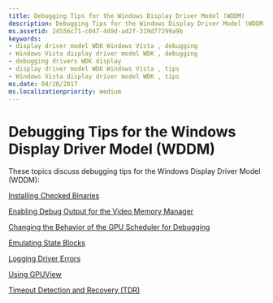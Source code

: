 ```yaml
---
title: Debugging Tips for the Windows Display Driver Model (WDDM)
description: Debugging Tips for the Windows Display Driver Model (WDDM)
ms.assetid: 24556c71-c047-4d9d-ad2f-319d77299a9b
keywords:
- display driver model WDK Windows Vista , debugging
- Windows Vista display driver model WDK , debugging
- debugging drivers WDK display
- display driver model WDK Windows Vista , tips
- Windows Vista display driver model WDK , tips
ms.date: 04/20/2017
ms.localizationpriority: medium
---
```


# Debugging Tips for the Windows Display Driver Model (WDDM)


These topics discuss debugging tips for the Windows Display Driver Model (WDDM):

[Installing Checked Binaries](installing-checked-binaries.md)

[Enabling Debug Output for the Video Memory Manager](enabling-debug-output-for-the-video-memory-manager.md)

[Changing the Behavior of the GPU Scheduler for Debugging](changing-the-behavior-of-the-gpu-scheduler-for-debugging.md)

[Emulating State Blocks](emulating-state-blocks.md)

[Logging Driver Errors](logging-driver-errors.md)

[Using GPUView](using-gpuview.md)

[Timeout Detection and Recovery (TDR)](timeout-detection-and-recovery.md)

 

 





